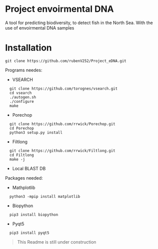 # Project envoirmental DNA

A tool for predicting biodiversity, to detect fish in the North Sea. With the use of envoirmental DNA samples



# Installation 

```
git clone https://github.com/rubenV252/Project_eDNA.git
```

Programs needes:
- VSEARCH
```
  git clone https://github.com/torognes/vsearch.git
  cd vsearch
  ./autogen.sh
  ./configure
  make
 ```
- Porechop
```
  git clone https://github.com/rrwick/Porechop.git
  cd Porechop
  python3 setup.py install
```
- Filtlong
```
  git clone https://github.com/rrwick/Filtlong.git
  cd Filtlong
  make -j
```
- Local BLAST DB

Packages needed:

- Mathplotlib
```
  python3 -mpip install matplotlib
  ```
- Biopython
```
  pip3 install biopython
  ```
- Pyqt5
```
  pip3 install pyqt5
```





>This Readme is still under construction
